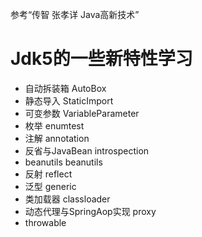 参考“传智 张孝详 Java高新技术”

# Jdk5的一些新特性学习
- 自动拆装箱 AutoBox
- 静态导入 StaticImport
- 可变参数 VariableParameter
- 枚举 enumtest
- 注解 annotation
- 反省与JavaBean introspection
- beanutils beanutils
- 反射 reflect 
- 泛型 generic
- 类加载器 classloader
- 动态代理与SpringAop实现 proxy
- throwable



